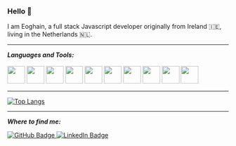 ### Hello 👋

I am Eoghain, a full stack Javascript developer originally from Ireland 🇮🇪, living in the Netherlands 🇳🇱.

<hr/>
<b><i>Languages and Tools:</i></b>
<br/>
<br/>

<div margin-top=20 id="code">
    <img height=40 src="https://cdn.jsdelivr.net/gh/devicons/devicon/icons/javascript/javascript-original.svg"/>
    <img height=40 src="https://cdn.jsdelivr.net/gh/devicons/devicon/icons/typescript/typescript-original.svg"/>
    <img height=40 src="https://cdn.jsdelivr.net/gh/devicons/devicon/icons/nodejs/nodejs-original.svg" />
    <img height=40 src="https://cdn.jsdelivr.net/gh/devicons/devicon/icons/react/react-original.svg" />
    <img height=40 src="https://cdn.jsdelivr.net/gh/devicons/devicon/icons/express/express-original.svg" />
    <img height=40 src="https://cdn.jsdelivr.net/gh/devicons/devicon/icons/html5/html5-original.svg" />
    <img height=40 src="https://cdn.jsdelivr.net/gh/devicons/devicon/icons/css3/css3-original.svg" />
    <img height=40 src="https://cdn.jsdelivr.net/gh/devicons/devicon/icons/mongodb/mongodb-original.svg" />
    <img height=40 src="https://cdn.jsdelivr.net/gh/devicons/devicon/icons/postgresql/postgresql-original.svg"/>
    <img height=40 src="https://cdn.jsdelivr.net/gh/devicons/devicon/icons/git/git-plain.svg"/>
</div>

<hr/>

[![Top Langs](https://github-readme-stats.vercel.app/api/top-langs/?username=eoghainob&layout=compact)](https://github.com/anuraghazra/github-readme-stats)

<hr/>

<b><i>Where to find me:</i></b>
<div id="badges">
  <a href="https://github.com/EoghainOB">
    <img src="https://img.shields.io/badge/gitHub-blue?style=for-the-badge&logo=gitHub&logoColor=white" alt="GitHub Badge"/>
  </a>
  <a href="https://www.linkedin.com/in/eoghain-o-briain/">
    <img src="https://img.shields.io/badge/LinkedIn-blue?style=for-the-badge&logo=linkedin&logoColor=white" alt="LinkedIn Badge"/>
  </a>
</div>
